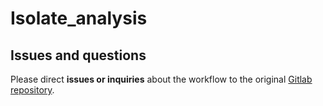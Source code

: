 # Isolate_analysis

## Issues and questions

Please direct **issues or inquiries** about the workflow to the original [Gitlab repository](https://git-r3lab.uni.lu/shaman.narayanasamy/Isolate_analysis). 

